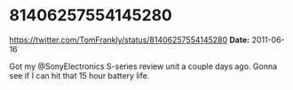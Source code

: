 # 81406257554145280
https://twitter.com/TomFrankly/status/81406257554145280
**Date:** 2011-06-16

Got my @SonyElectronics S-series review unit a couple days ago. Gonna see if I can hit that 15 hour battery life.
